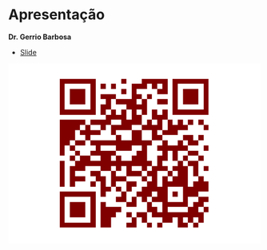 **Apresentação**
================
**Dr. Gerrio Barbosa**

<div style="text-align: justify;">
&#10;
&#10;

- [Slide](https://gerriosantos.github.io/nupace_minicurso/#1)

![](README_files/figure-gfm/unnamed-chunk-1-1.png)<!-- -->
